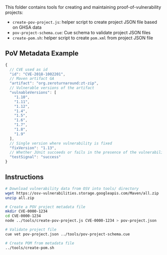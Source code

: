 This folder contains tools for creating and maintaining proof-of-vulnerability projects:

* `create-pov-project.js`: helper script to create project JSON file based on GHSA data
* `pov-project-schema.cue`: Cue schema to validate project JSON files
* `create-pom.sh`: helper script to create `pom.xml` from project JSON file

## PoV Metadata Example
```js
{
  // CVE used as id
  "id": "CVE-2018-1002201",
  // Maven artifact GA
  "artifact": "org.zeroturnaround:zt-zip",
  // Vulnerable versions of the artifact
  "vulnableVersions": [
    "1.10",
    "1.11",
    "1.12",
    "1.4",
    "1.5",
    "1.6",
    "1.7",
    "1.8",
    "1.9"
  ],
  // Single version where vulnerability is fixed
  "fixVersion": "1.13",
  // Whether JUnit succeeds or fails in the presence of the vulnerability
  "testSignal": "success"
}

```

## Instructions
```sh
# Download vulnerability data from OSV into tools/ directory
wget https://osv-vulnerabilities.storage.googleapis.com/Maven/all.zip
unzip all.zip

# Create a POV project metadata file
mkdir CVE-0000-1234
cd CVE-0000-1234
node ../tools/create-pov-project.js CVE-0000-1234 > pov-project.json

# Validate project file
cue vet pov-project.json ../tools/pov-project-schema.cue

# Create POM from metadata file
../tools/create-pom.sh

```
